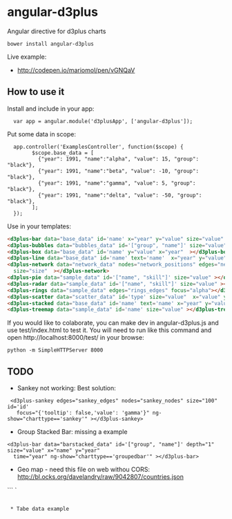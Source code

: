 # angular-d3plus

Angular directive for d3plus charts

`bower install angular-d3plus`

Live example:

* http://codepen.io/mariomol/pen/vGNQaV



## How to use it

Install and include in your app:

```
  var app = angular.module('d3plusApp', ['angular-d3plus']);
```

Put some data in scope:

```
  app.controller('ExamplesController', function($scope) {
        $scope.base_data = [
          {"year": 1991, "name":"alpha", "value": 15, "group": "black"},
          {"year": 1991, "name":"beta", "value": -10, "group": "black"},
          {"year": 1991, "name":"gamma", "value": 5, "group": "black"},
          {"year": 1991, "name":"delta", "value": -50, "group": "black"},
        ];
  });
```

Use in your templates:

```html
<d3plus-bar data="base_data" id='name' x="year" y="value" size="value" ></d3plus-bar>
<d3plus-bubbles data="bubbles_data" id='["group", "name"]' size="value" color="group"  depth="1" ></d3plus-bubbles>
<d3plus-box data="base_data" id='name' y="value" x="year"  ></d3plus-box>
<d3plus-line data="base_data" id='name' text='name'  x="year" y="value" ></d3plus-line>
<d3plus-network data="network_data" nodes="network_positions" edges="network_connections" id="name"
  size="size"  ></d3plus-network>
<d3plus-pie data="sample_data" id='["name", "skill"]' size="value" ></d3plus-pie>
<d3plus-radar data="sample_data" id='["name", "skill"]' size="value" ></d3plus-radar>
<d3plus-rings data="sample_data" edges="rings_edges" focus="alpha"></d3plus-rings> 
<d3plus-scatter data="scatter_data" id='type' size="value"  x="value" y="weight" ></d3plus-scatter>
<d3plus-stacked data="base_data" id='name' text='name' x="year" y="value" ></d3plus-stacked>
<d3plus-treemap data="sample_data" id='name' size="value" ></d3plus-treemap>
```

If you would like to colaborate, you can make dev in angular-d3plus.js and use test/index.html to test it. 
You will need to run like this command and open http://localhost:8000/test/ in your browse:

```
python -m SimpleHTTPServer 8000
```

## TODO



* Sankey not working: Best solution:

```
 <d3plus-sankey edges="sankey_edges" nodes="sankey_nodes" size="100"    id='id' 
   focus="{'tooltip': false,'value': 'gamma'}" ng-show="charttype=='sankey'" ></d3plus-sankey>
```

* Group Stacked Bar: missing a example

```
<d3plus-bar data="barstacked_data" id='["group", "name"]' depth="1" size="value" x="name" y="year"
  time="year" ng-show="charttype=='groupedbar'" ></d3plus-bar>
```

* Geo map - need this file on web withou CORS: http://bl.ocks.org/davelandry/raw/9042807/countries.json

```	`
    <d3plus-geomap data="geo_data" id="country" color="value"  tooltip="value" text="name" 
  coords='{
      "solo": ["euesp","euita","eufra","euprt"],
      "value": "http://bl.ocks.org/davelandry/raw/9042807/countries.json"
    }'
  ng-show="charttype=='geomap'" ></d3plus-geomap>
```

 * Tabe data example

```
  <d3plus-table data="table_data" cols="[foo', 'bar', 'baz']" shape="check" id="index" ng-show="charttype=='table'"></d3plus-table>
```


